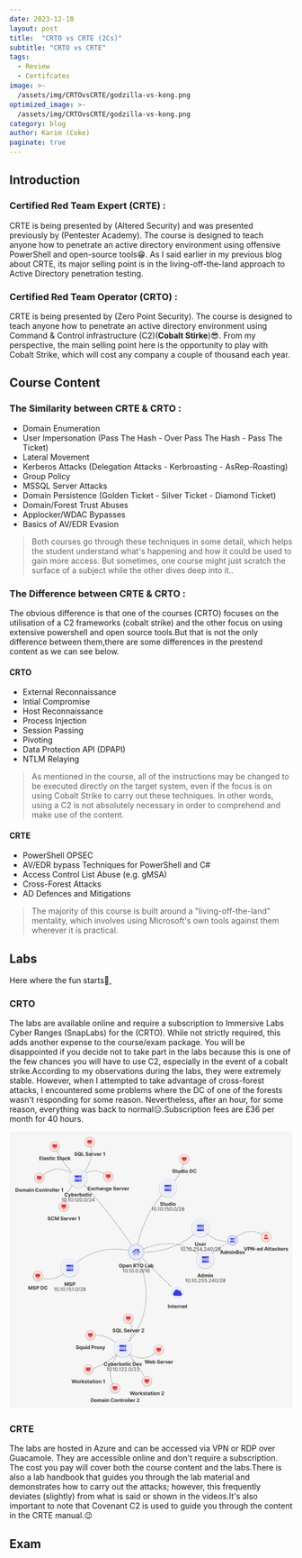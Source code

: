 ```yaml
---
date: 2023-12-10
layout: post
title:  "CRTO vs CRTE (2Cs)"
subtitle: "CRTO vs CRTE"
tags: 
  - Review 
  - Certifcates
image: >- 
  /assets/img/CRTOvsCRTE/godzilla-vs-kong.png
optimized_image: >- 
  /assets/img/CRTOvsCRTE/godzilla-vs-kong.png
category: blog
author: Karim (Coke)
paginate: true
---
```


## Introduction

### Certified Red Team Expert (CRTE) :
CRTE is being presented by (Altered Security) and was presented previously by (Pentester Academy). The course is designed to teach anyone how to penetrate an active directory environment using offensive PowerShell and open-source tools😁. As I said earlier in my previous blog about CRTE, its major selling point is in the living-off-the-land approach to Active Directory penetration testing.

### Certified Red Team Operator (CRTO) :
CRTE is being presented by (Zero Point Security). The course is designed to teach anyone how to penetrate an active directory environment using Command & Control infrastructure (C2)(**Cobalt Stirke**)😎. From my perspective, the main selling point here is the opportunity to play with Cobalt Strike, which will cost any company a couple of thousand each year.

## Course Content

### The Similarity between CRTE & CRTO :
* Domain Enumeration
* User Impersonation (Pass The Hash - Over Pass The Hash - Pass The Ticket)
* Lateral Movement
* Kerberos Attacks (Delegation Attacks - Kerbroasting - AsRep-Roasting)
* Group Policy
* MSSQL Server Attacks
* Domain Persistence (Golden Ticket - Silver Ticket - Diamond Ticket)
* Domain/Forest Trust Abuses
* Applocker/WDAC Bypasses
* Basics of AV/EDR Evasion

> Both courses go through these techniques in some detail, which helps the student understand what's happening and how it could be used to gain more access. But sometimes, one course might just scratch the surface of a subject while the other dives deep into it..

### The Difference between CRTE & CRTO :

The obvious difference is that one of the courses (CRTO) focuses on the utilisation of a C2 frameworks (cobalt strike) and the other focus on using extensive powershell and open source tools.But that is not the only difference between them,there are some differences in the prestend content as we can see below.

#### CRTO
* External Reconnaissance
* Intial Compromise
* Host Reconnaissance
* Process Injection
* Session Passing
* Pivoting
* Data Protection API (DPAPI)
* NTLM Relaying

> As mentioned in the course, all of the instructions may be changed to be executed directly on the target system, even if the focus is on using Cobalt Strike to carry out these techniques. In other words, using a C2 is not absolutely necessary in order to comprehend and make use of the content.

#### CRTE
* PowerShell OPSEC
* AV/EDR bypass Techniques for PowerShell and C#
* Access Control List Abuse (e.g. gMSA)
* Cross-Forest Attacks
* AD Defences and Mitigations

>The majority of this course is built around a "living-off-the-land" mentality, which involves using Microsoft's own tools against them wherever it is practical.

## Labs
Here where the fun starts🤤,

### CRTO
The labs are available online and require a subscription to Immersive Labs Cyber Ranges (SnapLabs) for the (CRTO). While not strictly required, this adds another expense to the course/exam package. You will be disappointed if you decide not to take part in the labs because this is one of the few chances you will have to use C2, especially in the event of a cobalt strike.According to my observations during the labs, they were extremely stable. However, when I attempted to take advantage of cross-forest attacks, I encountered some problems where the DC of one of the forests wasn't responding for some reason. Nevertheless, after an hour, for some reason, everything was back to normal😑.Subscription fees are £36 per month for 40 hours.

![CRTO_Lab](/assets/img/CRTOvsCRTE/CRTO_Lab.png)

### CRTE
The labs are hosted in Azure and can be accessed via VPN or RDP over Guacamole. They are accessible online and don't require a subscription. The cost you pay will cover both the course content and the labs.There is also a lab handbook that guides you through the lab material and demonstrates how to carry out the attacks; however, this frequently deviates (slightly) from what is said or shown in the videos.It's also important to note that Covenant C2 is used to guide you through the content in the CRTE manual.😉

## Exam




